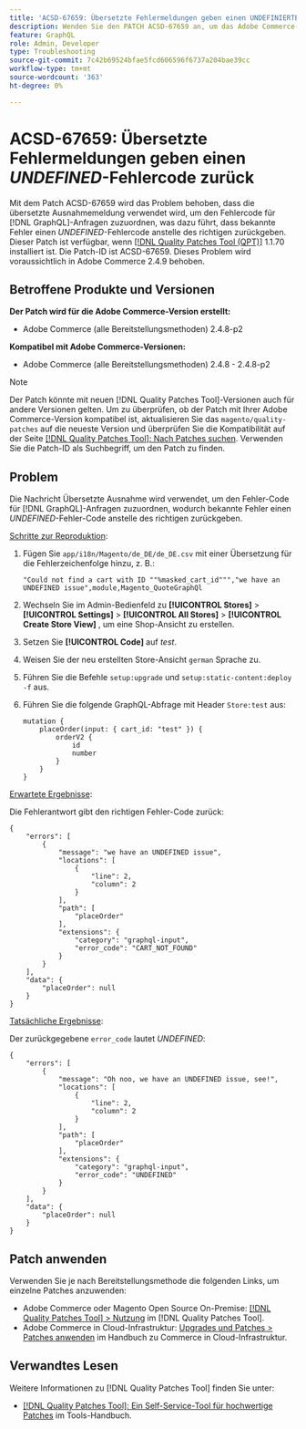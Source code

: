 ```yaml
---
title: 'ACSD-67659: Übersetzte Fehlermeldungen geben einen UNDEFINIERTEN Fehlercode zurück'
description: Wenden Sie den PATCH ACSD-67659 an, um das Adobe Commerce-Problem zu beheben, bei dem die übersetzte Ausnahmemeldung verwendet wird, um den Fehlercode für - [!DNL GraphQL]  zuzuordnen, was dazu führt, dass bekannte Fehler einen UNDEFINIERTEN Fehlercode anstelle des richtigen zurückgeben.
feature: GraphQL
role: Admin, Developer
type: Troubleshooting
source-git-commit: 7c42b69524bfae5fcd606596f6737a204bae39cc
workflow-type: tm+mt
source-wordcount: '363'
ht-degree: 0%

---
```



# ACSD-67659: Übersetzte Fehlermeldungen geben einen *UNDEFINED*-Fehlercode zurück

Mit dem Patch ACSD-67659 wird das Problem behoben, dass die übersetzte Ausnahmemeldung verwendet wird, um den Fehlercode für [!DNL GraphQL]-Anfragen zuzuordnen, was dazu führt, dass bekannte Fehler einen *UNDEFINED*-Fehlercode anstelle des richtigen zurückgeben. Dieser Patch ist verfügbar, wenn [[!DNL Quality Patches Tool (QPT)]](/help/tools/quality-patches-tool/quality-patches-tool-to-self-serve-quality-patches.md) 1.1.70 installiert ist. Die Patch-ID ist ACSD-67659. Dieses Problem wird voraussichtlich in Adobe Commerce 2.4.9 behoben.

## Betroffene Produkte und Versionen

**Der Patch wird für die Adobe Commerce-Version erstellt:**

* Adobe Commerce (alle Bereitstellungsmethoden) 2.4.8-p2

**Kompatibel mit Adobe Commerce-Versionen:**

* Adobe Commerce (alle Bereitstellungsmethoden) 2.4.8 - 2.4.8-p2

>[!NOTE]
>
>Der Patch könnte mit neuen [!DNL Quality Patches Tool]-Versionen auch für andere Versionen gelten. Um zu überprüfen, ob der Patch mit Ihrer Adobe Commerce-Version kompatibel ist, aktualisieren Sie das `magento/quality-patches` auf die neueste Version und überprüfen Sie die Kompatibilität auf der Seite [[!DNL Quality Patches Tool]: Nach Patches suchen](https://experienceleague.adobe.com/tools/commerce-quality-patches/index.html?lang=de). Verwenden Sie die Patch-ID als Suchbegriff, um den Patch zu finden.

## Problem

Die Nachricht Übersetzte Ausnahme wird verwendet, um den Fehler-Code für [!DNL GraphQL]-Anfragen zuzuordnen, wodurch bekannte Fehler einen *UNDEFINED*-Fehler-Code anstelle des richtigen zurückgeben.

<u>Schritte zur Reproduktion</u>:

1. Fügen Sie `app/i18n/Magento/de_DE/de_DE.csv` mit einer Übersetzung für die Fehlerzeichenfolge hinzu, z. B.:

   ```
   "Could not find a cart with ID ""%masked_cart_id""","we have an
   UNDEFINED issue",module,Magento_QuoteGraphQl
   ```

2. Wechseln Sie im Admin-Bedienfeld zu **[!UICONTROL Stores]** > **[!UICONTROL Settings]** > **[!UICONTROL All Stores]** > **[!UICONTROL Create Store View]** , um eine Shop-Ansicht zu erstellen.
3. Setzen Sie **[!UICONTROL Code]** auf *test*.
4. Weisen Sie der neu erstellten Store-Ansicht `german` Sprache zu.
5. Führen Sie die Befehle `setup:upgrade` und `setup:static-content:deploy -f` aus.
6. Führen Sie die folgende GraphQL-Abfrage mit Header `Store:test` aus:

   ```
   mutation {
       placeOrder(input: { cart_id: "test" }) {
           orderV2 {
               id
               number
           }
       }
   }
   ```

<u>Erwartete Ergebnisse</u>:

Die Fehlerantwort gibt den richtigen Fehler-Code zurück:

```
{
    "errors": [
        {
            "message": "we have an UNDEFINED issue",
            "locations": [
                {
                    "line": 2,
                    "column": 2
                }
            ],
            "path": [
                "placeOrder"
            ],
            "extensions": {
                "category": "graphql-input",
                "error_code": "CART_NOT_FOUND"
            }
        }
    ],
    "data": {
        "placeOrder": null
    }
}
```

<u>Tatsächliche Ergebnisse</u>:

Der zurückgegebene `error_code` lautet *UNDEFINED*:

```
{
    "errors": [
        {
            "message": "Oh noo, we have an UNDEFINED issue, see!",
            "locations": [
                {
                    "line": 2,
                    "column": 2
                }
            ],
            "path": [
                "placeOrder"
            ],
            "extensions": {
                "category": "graphql-input",
                "error_code": "UNDEFINED"
            }
        }
    ],
    "data": {
        "placeOrder": null
    }
}
```

## Patch anwenden

Verwenden Sie je nach Bereitstellungsmethode die folgenden Links, um einzelne Patches anzuwenden:

* Adobe Commerce oder Magento Open Source On-Premise: [[!DNL Quality Patches Tool] > Nutzung](/help/tools/quality-patches-tool/usage.md) im [!DNL Quality Patches Tool].
* Adobe Commerce in Cloud-Infrastruktur: [Upgrades und Patches > Patches anwenden](https://experienceleague.adobe.com/docs/commerce-cloud-service/user-guide/develop/upgrade/apply-patches.html?lang=de) im Handbuch zu Commerce in Cloud-Infrastruktur.

## Verwandtes Lesen

Weitere Informationen zu [!DNL Quality Patches Tool] finden Sie unter:

* [[!DNL Quality Patches Tool]: Ein Self-Service-Tool für hochwertige Patches](/help/tools/quality-patches-tool/quality-patches-tool-to-self-serve-quality-patches.md) im Tools-Handbuch.
